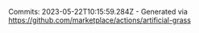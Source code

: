 Commits: 2023-05-22T10:15:59.284Z - Generated via https://github.com/marketplace/actions/artificial-grass
<br>
